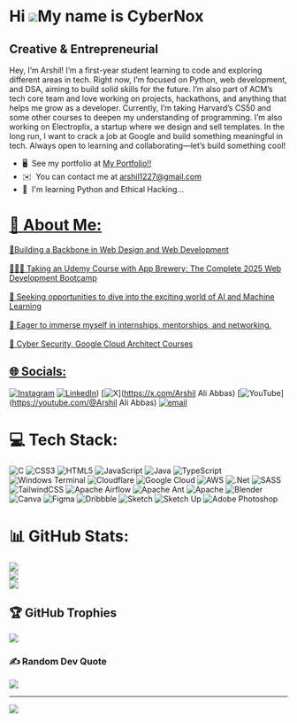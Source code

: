 Hi ![](https://user-images.githubusercontent.com/18350557/176309783-0785949b-9127-417c-8b55-ab5a4333674e.gif)My name is CyberNox
==============================================================================================================================

Creative & Entrepreneurial
--------------------------

Hey, I’m Arshil! I’m a first-year student learning to code and exploring different areas in tech. Right now, I’m focused on Python, web development, and DSA, aiming to build solid skills for the future. I’m also part of ACM’s tech core team and love working on projects, hackathons, and anything that helps me grow as a developer. Currently, I’m taking Harvard’s CS50 and some other courses to deepen my understanding of programming. I’m also working on Electroplix, a startup where we design and sell templates. In the long run, I want to crack a job at Google and build something meaningful in tech. Always open to learning and collaborating—let’s build something cool!

*   🖥️  See my portfolio at [My Portfolio!!](http://itz-me--psi.vercel.app)
*   ✉️  You can contact me at [arshil1227@gmail.com](mailto:arshil1227@gmail.com)
*   🧠  I'm learning Python and Ethical Hacking...<a href="https://www.github.com/ArshilAliAbbas" target="_blank" rel="noreferrer">


# 💫 About Me:
🎯Building a Backbone in Web Design and Web Development<br><br>🧑🏼‍💻 Taking an Udemy Course with App Brewery: The Complete 2025 Web Development Bootcamp<br><br>💼 Seeking opportunities to dive into the exciting world of AI and Machine Learning<br><br>🚀 Eager to immerse myself in internships, mentorships, and networking.<br><br>🗽 Cyber Security, Google Cloud Architect Courses<br>


## 🌐 Socials:
[![Instagram](https://img.shields.io/badge/Instagram-%23E4405F.svg?logo=Instagram&logoColor=white)](https://instagram.com/arshil_rz) [![LinkedIn](https://img.shields.io/badge/LinkedIn-%230077B5.svg?logo=linkedin&logoColor=white)](https://www.linkedin.com/in/arshilaliabbas/)) [![X](https://img.shields.io/badge/X-black.svg?logo=X&logoColor=white)](https://x.com/Arshil Ali Abbas) [![YouTube](https://img.shields.io/badge/YouTube-%23FF0000.svg?logo=YouTube&logoColor=white)](https://youtube.com/@Arshil Ali Abbas) [![email](https://img.shields.io/badge/Email-D14836?logo=gmail&logoColor=white)](mailto:arshil1227@gmail.com) 

# 💻 Tech Stack:
![C](https://img.shields.io/badge/c-%2300599C.svg?style=plastic&logo=c&logoColor=white) ![CSS3](https://img.shields.io/badge/css3-%231572B6.svg?style=plastic&logo=css3&logoColor=white) ![HTML5](https://img.shields.io/badge/html5-%23E34F26.svg?style=plastic&logo=html5&logoColor=white) ![JavaScript](https://img.shields.io/badge/javascript-%23323330.svg?style=plastic&logo=javascript&logoColor=%23F7DF1E) ![Java](https://img.shields.io/badge/java-%23ED8B00.svg?style=plastic&logo=openjdk&logoColor=white) ![TypeScript](https://img.shields.io/badge/typescript-%23007ACC.svg?style=plastic&logo=typescript&logoColor=white) ![Windows Terminal](https://img.shields.io/badge/Windows%20Terminal-%234D4D4D.svg?style=plastic&logo=windows-terminal&logoColor=white) ![Cloudflare](https://img.shields.io/badge/Cloudflare-F38020?style=plastic&logo=Cloudflare&logoColor=white) ![Google Cloud](https://img.shields.io/badge/GoogleCloud-%234285F4.svg?style=plastic&logo=google-cloud&logoColor=white) ![AWS](https://img.shields.io/badge/AWS-%23FF9900.svg?style=plastic&logo=amazon-aws&logoColor=white) ![.Net](https://img.shields.io/badge/.NET-5C2D91?style=plastic&logo=.net&logoColor=white) ![SASS](https://img.shields.io/badge/SASS-hotpink.svg?style=plastic&logo=SASS&logoColor=white) ![TailwindCSS](https://img.shields.io/badge/tailwindcss-%2338B2AC.svg?style=plastic&logo=tailwind-css&logoColor=white) ![Apache Airflow](https://img.shields.io/badge/Apache%20Airflow-017CEE?style=plastic&logo=Apache%20Airflow&logoColor=white) ![Apache Ant](https://img.shields.io/badge/Apache%20Ant-A81C7D?style=plastic&logo=Apache%20Ant&logoColor=white) ![Apache](https://img.shields.io/badge/apache-%23D42029.svg?style=plastic&logo=apache&logoColor=white) ![Blender](https://img.shields.io/badge/blender-%23F5792A.svg?style=plastic&logo=blender&logoColor=white) ![Canva](https://img.shields.io/badge/Canva-%2300C4CC.svg?style=plastic&logo=Canva&logoColor=white) ![Figma](https://img.shields.io/badge/figma-%23F24E1E.svg?style=plastic&logo=figma&logoColor=white) ![Dribbble](https://img.shields.io/badge/Dribbble-EA4C89?style=plastic&logo=dribbble&logoColor=white) ![Sketch](https://img.shields.io/badge/Sketch-FFB387?style=plastic&logo=sketch&logoColor=black) ![Sketch Up](https://img.shields.io/badge/SketchUp-005F9E?style=plastic&logo=sketchup&logoColor=white) ![Adobe Photoshop](https://img.shields.io/badge/adobe%20photoshop-%2331A8FF.svg?style=plastic&logo=adobe%20photoshop&logoColor=white)
# 📊 GitHub Stats:
![](https://github-readme-stats.vercel.app/api?username=ArshilAliAbbas&theme=shadow_blue&hide_border=false&include_all_commits=true&count_private=true)<br/>
![](https://nirzak-streak-stats.vercel.app/?user=ArshilAliAbbas&theme=shadow_blue&hide_border=false)<br/>
![](https://github-readme-stats.vercel.app/api/top-langs/?username=ArshilAliAbbas&theme=shadow_blue&hide_border=false&include_all_commits=true&count_private=true&layout=compact)

## 🏆 GitHub Trophies
![](https://github-profile-trophy.vercel.app/?username=ArshilAliAbbas&theme=shadow_blue&no-frame=false&no-bg=false&margin-w=4)

### ✍️ Random Dev Quote
![](https://quotes-github-readme.vercel.app/api?type=horizontal&theme=dark)

---
[![](https://visitcount.itsvg.in/api?id=ArshilAliAbbas&icon=3&color=1)](https://visitcount.itsvg.in)

<!-- Proudly created with GPRM ( https://gprm.itsvg.in ) -->
